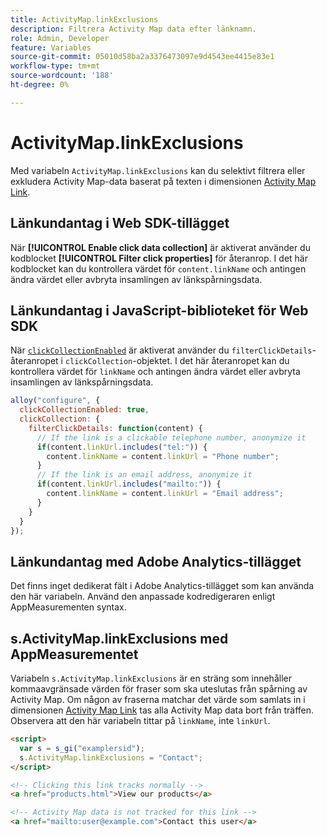 ```yaml
---
title: ActivityMap.linkExclusions
description: Filtrera Activity Map data efter länknamn.
role: Admin, Developer
feature: Variables
source-git-commit: 05010d58ba2a3376473097e9d4543ee4415e83e1
workflow-type: tm+mt
source-wordcount: '188'
ht-degree: 0%

---
```


# ActivityMap.linkExclusions

Med variabeln `ActivityMap.linkExclusions` kan du selektivt filtrera eller exkludera Activity Map-data baserat på texten i dimensionen [Activity Map Link](/help/components/dimensions/activity-map-link.md).

## Länkundantag i Web SDK-tillägget

När **[!UICONTROL Enable click data collection]** är aktiverat använder du kodblocket **[!UICONTROL Filter click properties]** för återanrop. I det här kodblocket kan du kontrollera värdet för `content.linkName` och antingen ändra värdet eller avbryta insamlingen av länkspårningsdata.

## Länkundantag i JavaScript-biblioteket för Web SDK

När [`clickCollectionEnabled`](https://experienceleague.adobe.com/en/docs/experience-platform/web-sdk/commands/configure/clickcollectionenabled) är aktiverat använder du `filterClickDetails`-återanropet i `clickCollection`-objektet. I det här återanropet kan du kontrollera värdet för `linkName` och antingen ändra värdet eller avbryta insamlingen av länkspårningsdata.

```js
alloy("configure", {
  clickCollectionEnabled: true,
  clickCollection: {
    filterClickDetails: function(content) {
      // If the link is a clickable telephone number, anonymize it
      if(content.linkUrl.includes("tel:")) {
        content.linkName = content.linkUrl = "Phone number";
      }
      // If the link is an email address, anonymize it
      if(content.linkUrl.includes("mailto:")) {
        content.linkName = content.linkUrl = "Email address";
      }
    }
  }
});
```

## Länkundantag med Adobe Analytics-tillägget

Det finns inget dedikerat fält i Adobe Analytics-tillägget som kan använda den här variabeln. Använd den anpassade kodredigeraren enligt AppMeasurementen syntax.

## s.ActivityMap.linkExclusions med AppMeasurementet

Variabeln `s.ActivityMap.linkExclusions` är en sträng som innehåller kommaavgränsade värden för fraser som ska uteslutas från spårning av Activity Map. Om någon av fraserna matchar det värde som samlats in i dimensionen [Activity Map Link](/help/components/dimensions/activity-map-link.md) tas alla Activity Map data bort från träffen. Observera att den här variabeln tittar på `linkName`, inte `linkUrl`.

```html
<script>
  var s = s_gi("examplersid");
  s.ActivityMap.linkExclusions = "Contact";
</script>

<!-- Clicking this link tracks normally -->
<a href="products.html">View our products</a>

<!-- Activity Map data is not tracked for this link -->
<a href="mailto:user@example.com">Contact this user</a>
```
